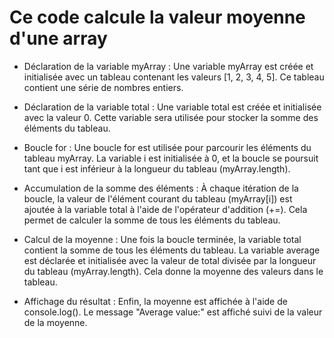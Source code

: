 # Ce code calcule la valeur moyenne d'une array

* Déclaration de la variable myArray : Une variable myArray est créée et initialisée avec un tableau contenant les valeurs [1, 2, 3, 4, 5]. Ce tableau contient une série de nombres entiers.

* Déclaration de la variable total : Une variable total est créée et initialisée avec la valeur 0. Cette variable sera utilisée pour stocker la somme des éléments du tableau.

* Boucle for : Une boucle for est utilisée pour parcourir les éléments du tableau myArray. La variable i est initialisée à 0, et la boucle se poursuit tant que i est inférieur à la longueur du tableau (myArray.length).

* Accumulation de la somme des éléments : À chaque itération de la boucle, la valeur de l'élément courant du tableau (myArray[i]) est ajoutée à la variable total à l'aide de l'opérateur d'addition (+=). Cela permet de calculer la somme de tous les éléments du tableau.

* Calcul de la moyenne : Une fois la boucle terminée, la variable total contient la somme de tous les éléments du tableau. La variable average est déclarée et initialisée avec la valeur de total divisée par la longueur du tableau (myArray.length). Cela donne la moyenne des valeurs dans le tableau.

* Affichage du résultat : Enfin, la moyenne est affichée à l'aide de console.log(). Le message "Average value:" est affiché suivi de la valeur de la moyenne.